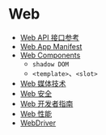 # Web

- [Web API 接口参考](https://developer.mozilla.org/zh-CN/docs/Web/API)
- [Web App Manifest](https://developer.mozilla.org/zh-CN/docs/Web/Manifest)
- [Web Components](https://developer.mozilla.org/zh-CN/docs/Web/Web_Components)
  - `shadow DOM`
  - `<template>`、`<slot>`
- [Web 媒体技术](https://developer.mozilla.org/zh-CN/docs/Web/Media)
- [Web 安全](https://developer.mozilla.org/zh-CN/docs/Web/Security)
- [Web 开发者指南](https://developer.mozilla.org/zh-CN/docs/Web/Guide)
- [Web 性能](https://developer.mozilla.org/zh-CN/docs/Web/Performance)
- [WebDriver](https://developer.mozilla.org/zh-CN/docs/Web/WebDriver)

